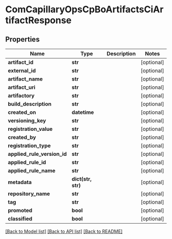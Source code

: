 # ComCapillaryOpsCpBoArtifactsCiArtifactResponse

## Properties
Name | Type | Description | Notes
------------ | ------------- | ------------- | -------------
**artifact_id** | **str** |  | [optional] 
**external_id** | **str** |  | [optional] 
**artifact_name** | **str** |  | [optional] 
**artifact_uri** | **str** |  | [optional] 
**artifactory** | **str** |  | [optional] 
**build_description** | **str** |  | [optional] 
**created_on** | **datetime** |  | [optional] 
**versioning_key** | **str** |  | [optional] 
**registration_value** | **str** |  | [optional] 
**created_by** | **str** |  | [optional] 
**registration_type** | **str** |  | [optional] 
**applied_rule_version_id** | **str** |  | [optional] 
**applied_rule_id** | **str** |  | [optional] 
**applied_rule_name** | **str** |  | [optional] 
**metadata** | **dict(str, str)** |  | [optional] 
**repository_name** | **str** |  | [optional] 
**tag** | **str** |  | [optional] 
**promoted** | **bool** |  | [optional] 
**classified** | **bool** |  | [optional] 

[[Back to Model list]](../README.md#documentation-for-models) [[Back to API list]](../README.md#documentation-for-api-endpoints) [[Back to README]](../README.md)

